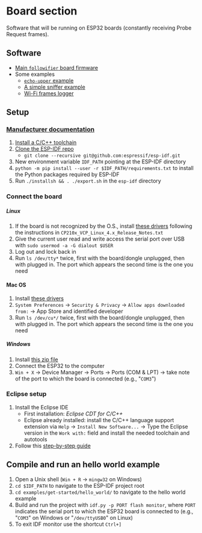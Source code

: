 # Board section

Software that will be running on ESP32 boards (constantly receiving Probe Request frames).

## Software
- [Main `followifier` board firmware](followifier)
- Some examples
  - [`echo-upper` example](examples/echo-upper)
  - [A simple sniffer example](examples/simple-sniffer)
  - [Wi-Fi frames logger](examples/wifi-dump)

## Setup

### [Manufacturer documentation](https://esp-idf.readthedocs.io/en/latest/get-started/index.html)
1. [Install a C/C++ toolchain](https://esp-idf.readthedocs.io/en/latest/get-started/index.html#setup-toolchain)
2. [Clone the ESP-IDF repo](https://github.com/espressif/esp-idf)
	*  `git clone --recursive git@github.com:espressif/esp-idf.git`
3.  New environment variable `IDF_PATH` pointing at the ESP-IDF directory
4. `python -m pip install --user -r $IDF_PATH/requirements.txt` to install the Python packages required by ESP-IDF
5. Run `./installsh && . ./export.sh` in the `esp-idf` directory

### Connect the board
##### Linux
1. If the board is not recognized by the O.S., install [these drivers](https://www.silabs.com/documents/login/software/Linux_3.x.x_4.x.x_VCP_Driver_Source.zip) following the instructions in `CP210x_VCP_Linux_4.x_Release_Notes.txt`
2. Give the current user read and write access the serial port over USB with `sudo usermod -a -G dialout $USER`
3. Log out and lock back in
3. Run `ls /dev/tty*` twice, first with the board/dongle unplugged, then with plugged in. The port which appears the second time is the one you need

#### Mac OS
1. Install [these drivers](https://www.silabs.com/documents/public/software/Mac_OSX_VCP_Driver.zip)
2. `System Preferences` -> `Security & Privacy` -> `Allow apps downloaded from:` -> App Store and identified developer
3. Run `ls /dev/cu*/` twice, first with the board/dongle unplugged, then with plugged in. The port which appears the second time is the one you need

##### Windows
1. Install [this zip file](https://www.silabs.com/documents/public/software/CP210x_Universal_Windows_Driver.zip)
2. Connect the ESP32 to the computer
3. `Win + X` → Device Manager → Ports → Ports (COM & LPT) → take note of the port to which the board is connected (e.g., "`COM3`")

### Eclipse setup
1. Install the Eclipse IDE
	* First installation: _Eclipse CDT for C/C++_
	* Eclipse already installed: install the C/C++ language support extension via `Help` → `Install New Software...` → Type the Eclipse version in the `Work with:` field and install the needed toolchain and autotools
2. Follow this [step-by-step guide](https://docs.espressif.com/projects/esp-idf/en/latest/get-started/eclipse-setup.html)

## Compile and run an hello world example
1. Open a Unix shell (`Win + R` → `mingw32` on Windows)
2. `cd $IDF_PATH` to navigate to the ESP-IDF project root
3. `cd examples/get-started/hello_world/` to navigate to the hello world example
4. Build and run the project with `idf.py -p PORT flash monitor`, where `PORT` indicates the serial port to which the ESP32 board is connected to (e.g., "`COM3`" on Windows or "`/dev/ttyUSB0`" on Linux)
5. To exit IDF monitor use the shortcut `Ctrl+]`